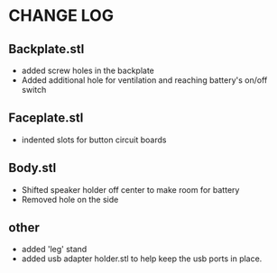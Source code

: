 # CHANGE LOG

## Backplate.stl
- added screw holes in the backplate
- Added additional hole for ventilation and reaching battery's on/off switch

## Faceplate.stl
- indented slots for button circuit boards

## Body.stl
- Shifted speaker holder off center to make room for battery
- Removed hole on the side

## other
- added 'leg' stand
- added usb adapter holder.stl to help keep the usb ports in place.
